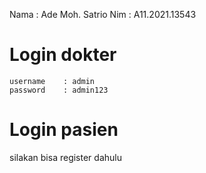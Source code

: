 Nama  : Ade Moh. Satrio
Nim   : A11.2021.13543

# Login dokter
```
username    : admin
password    : admin123
```

# Login pasien
silakan bisa register dahulu


